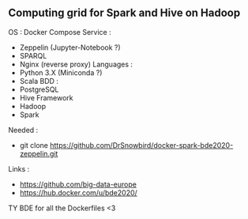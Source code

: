 ## Computing grid for Spark and Hive on Hadoop
OS : Docker Compose
Service :
  - Zeppelin (Jupyter-Notebook ?)
  - SPARQL
  - Nginx (reverse proxy)
Languages :
  - Python 3.X (Miniconda ?)
  - Scala
BDD :
  - PostgreSQL
  - Hive
Framework
  - Hadoop
  - Spark

Needed :
  - git clone https://github.com/DrSnowbird/docker-spark-bde2020-zeppelin.git

Links :
  - https://github.com/big-data-europe
  - https://hub.docker.com/u/bde2020/

TY BDE for all the Dockerfiles <3
